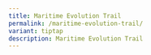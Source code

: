 ```yaml
---
title: Maritime Evolution Trail
permalink: /maritime-evolution-trail/
variant: tiptap
description: Maritime Evolution Trail
---
```

<p></p>